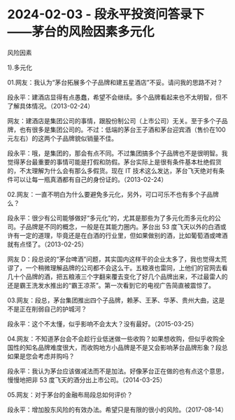 # 2024-02-03 - 段永平投资问答录下——茅台的风险因素多元化

风险因素

1).多元化

01.网友：我认为“茅台拓展多个子品牌和建五星酒店”不妥。请问我的思路不对？

段永平：建酒店显得有点愚蠢，希望不会继续。多个品牌看起来也不太明智，但不了解具体情况。（2013-02-24）

网友：建酒店是集团公司的事情，跟股份制公司（上市公司）无关。至于多个子品牌，也有很多是集团公司的。不过：低端的茅台王子酒和茅台迎宾酒（售价在100 元左右）的这两个子品牌貌似销量不佳。

段永平：哦，是集团的，那会有点不同。不过集团搞多个子品牌也不是很明智。我觉得茅台最重要的事情可能是打假和防假。茅台实际上是很有条件基本杜绝假货的，不太理解为什么会有那么多假货。现在 IT 技术这么发达，茅台飞天绝对有条件可以让每一瓶真酒都有自己的身份证的。（2013-02-24）

02.网友：一直不明白为什么要避免多元化，另外，可口可乐不也有多个子品牌么？

段永平：很少有公司能够做好“多元化”的，尤其是那些为了多元化而多元化的公司。子品牌是不同的概念，一般是在其能力圈内。茅台出 53 度飞天以外的白酒或许有一定的道理，毕竟还是在白酒的行业里，但如果做别的酒，比如葡萄酒或啤酒就有点怪了。（2013-02-25）

网友 D：段总说的“茅台啤酒”问题，其实国内这样干的企业太多了，我也觉得太荒谬了，一个稍微理解品牌的公司都不会这么干。五粮液也雷同，上他们的官网去看几十个品牌的酒，把五粮液三个字翻来覆去变化了好几个品牌出来，不过最雷人的还是霸王洗发水推出的“霸王凉茶”。第一次看到它的电视广告简直被震惊了。

03.网友：段总，茅台集团推出四个子品牌，赖茅、王茅、华茅、贵州大曲，这是不是正在削弱自己的护城河？

段永平：这个不太懂，似乎影响不会太大？没有最好。（2015-03-25）

04.网友：不知道茅台会不会趁行业低迷做一些收购？如果想收购，但似乎收购全国性的知名品牌难度很大，而收购地方小品牌是不是又会影响茅台品牌形象？段总如果是您会考虑并购吗？

段永平：我认为茅台应该做减法而不是加法。好像茅台正在做的也有点这个意思，慢慢地把非 53 度飞天的酒分出上市公司。（2014-03-25）

05.网友：对于茅台的金融布局段总如何评价？

段永平：增加股东风险的有效办法。希望只是有限的很小的风险。（2017-08-14）